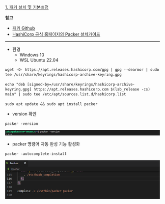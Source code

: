 [1. 패커 설치 및 기본설정]()


**참고**
- [패커 Github](https://github.com/hashicorp/packer)
- [HashiCorp 공식 홈페이지의 Packer 설치가이드](https://developer.hashicorp.com/packer/downloads)

----
- 환경
  - Windows 10
  - WSL Ubuntu 22.04

```shell
wget -O- https://apt.releases.hashicorp.com/gpg | gpg --dearmor | sudo tee /usr/share/keyrings/hashicorp-archive-keyring.gpg

echo "deb [signed-by=/usr/share/keyrings/hashicorp-archive-keyring.gpg] https://apt.releases.hashicorp.com $(lsb_release -cs) main" | sudo tee /etc/apt/sources.list.d/hashicorp.list

sudo apt update && sudo apt install packer
```


- version 확인
```shell
packer -version
```
<img src="./../../packer/images/1.png">

- packer 명령어 자동 완성 기능 활성화
```shell
packer -autocomplete-install
```

<img src="./../images/2.png">